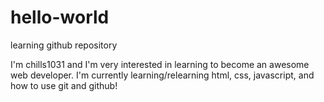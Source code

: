 # hello-world
learning github repository

I'm chills1031 and I'm very interested in learning to become an awesome web developer. I'm currently learning/relearning html, css, javascript, and how to use git and github!
